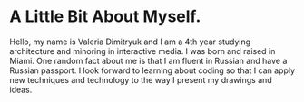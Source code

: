 # A Little Bit About Myself.
Hello, my name is Valeria Dimitryuk and I am a 4th year studying architecture and minoring in interactive media. I was born and raised in Miami. One random fact about me is that I am fluent in Russian and have a Russian passport. I look forward to learning about coding so that I can apply new techniques and technology to the way I present my drawings and ideas.